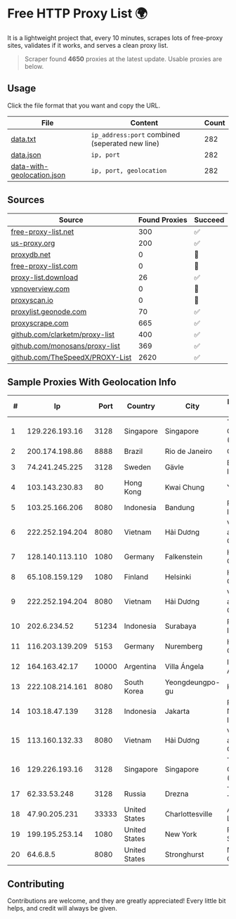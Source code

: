 
# Free HTTP Proxy List 🌍

It is a lightweight project that, every 10 minutes, scrapes lots of free-proxy sites, validates if it works, and serves a clean proxy list.


> Scraper found **4650** proxies at the latest update. Usable proxies are below.

## Usage

Click the file format that you want and copy the URL.


|File|Content|Count|
|----|-------|-----|
|[data.txt](https://raw.githubusercontent.com/themiralay/Proxy-List-World/master/data.txt)|`ip_address:port` combined (seperated new line)|282|
|[data.json](https://raw.githubusercontent.com/themiralay/Proxy-List-World/master/data.json)|`ip, port`|282|
|[data-with-geolocation.json](https://raw.githubusercontent.com/themiralay/Proxy-List-World/master/data-with-geolocation.json)|`ip, port, geolocation`|282|

## Sources

|Source|Found Proxies|Succeed|
|------|-------------|-------|
|[free-proxy-list.net](https://free-proxy-list.net)|300|✅|
|[us-proxy.org](https://www.us-proxy.org)|200|✅|
|[proxydb.net](http://proxydb.net)|0|🚫|
|[free-proxy-list.com](https://free-proxy-list.com/?page=&port=&type%5B%5D=http&type%5B%5D=https&up_time=0&search=Search)|0|🚫|
|[proxy-list.download](https://www.proxy-list.download/HTTP)|26|✅|
|[vpnoverview.com](https://vpnoverview.com/privacy/anonymous-browsing/free-proxy-servers)|0|🚫|
|[proxyscan.io](https://www.proxyscan.io)|0|🚫|
|[proxylist.geonode.com](https://proxylist.geonode.com/api/proxy-list?limit=300&page=1&sort_by=lastChecked&sort_type=desc&protocols=http,https)|70|✅|
|[proxyscrape.com](https://api.proxyscrape.com/v2/?request=displayproxies&protocol=http&timeout=10000&country=all&ssl=all&anonymity=all)|665|✅|
|[github.com/clarketm/proxy-list](https://raw.githubusercontent.com/clarketm/proxy-list/master/proxy-list-raw.txt)|400|✅|
|[github.com/monosans/proxy-list](https://raw.githubusercontent.com/monosans/proxy-list/main/proxies/http.txt)|369|✅|
|[github.com/TheSpeedX/PROXY-List](https://raw.githubusercontent.com/TheSpeedX/PROXY-List/master/http.txt)|2620|✅|


## Sample Proxies With Geolocation Info

|#|Ip|Port|Country|City|Internet Service Provider|
|-|--|----|-------|----|-------------------------|
|1|129.226.193.16|3128|Singapore|Singapore|Tencent Cloud Computing (Beijing) Co|
|2|200.174.198.86|8888|Brazil|Rio de Janeiro|Claro S.A|
|3|74.241.245.225|3128|Sweden|Gävle|BellSouth.net Inc.|
|4|103.143.230.83|80|Hong Kong|Kwai Chung|Yisu Cloud LTD|
|5|103.25.166.206|8080|Indonesia|Bandung|PT Citra Jelajah Informatika|
|6|222.252.194.204|8080|Vietnam|Hải Dương|VietNam Post and Telecom Corporation|
|7|128.140.113.110|1080|Germany|Falkenstein|Hetzner Online GmbH|
|8|65.108.159.129|1080|Finland|Helsinki|Hetzner Online GmbH|
|9|222.252.194.204|8080|Vietnam|Hải Dương|VietNam Post and Telecom Corporation|
|10|202.6.234.52|51234|Indonesia|Surabaya|PADINET - Padi Internet|
|11|116.203.139.209|5153|Germany|Nuremberg|Hetzner Online GmbH|
|12|164.163.42.17|10000|Argentina|Villa Ángela|Interret Villa Angela SRL|
|13|222.108.214.161|8080|South Korea|Yeongdeungpo-gu|Korea Telecom|
|14|103.18.47.139|3128|Indonesia|Jakarta|PT. Fiber Networks Indonesia|
|15|113.160.132.33|8080|Vietnam|Hải Dương|VietNam Post and Telecom Corporation|
|16|129.226.193.16|3128|Singapore|Singapore|Tencent Cloud Computing (Beijing) Co|
|17|62.33.53.248|3128|Russia|Drezna|TRANS-TELECOM|
|18|47.90.205.231|33333|United States|Charlottesville|Alibaba.com LLC|
|19|199.195.253.14|1080|United States|New York|FranTech Solutions|
|20|64.6.8.5|8080|United States|Stronghurst|MTC Communications|



## Contributing

Contributions are welcome, and they are greatly appreciated! Every
little bit helps, and credit will always be given.

